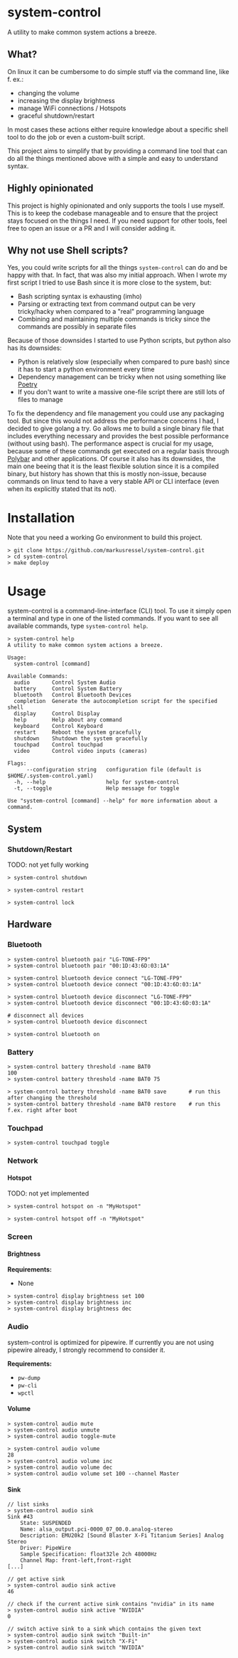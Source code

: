 # system-control

A utility to make common system actions a breeze.

## What?
On linux it can be cumbersome to do simple stuff via the command line, like f. ex.:
* changing the volume
* increasing the display brightness
* manage WiFi connections / Hotspots
* graceful shutdown/restart

In most cases these actions either require knowledge about a specific shell tool to do the job or even a custom-built script.

This project aims to simplify that by providing a command line tool that can do all the things mentioned above with a
simple and easy to understand syntax.

## Highly opinionated

This project is highly opinionated and only supports the tools I use myself. This is to keep the codebase manageable
and to ensure that the project stays focused on the things I need. If you need support for other tools, feel free to
open an issue or a PR and I will consider adding it.

## Why not use Shell scripts?

Yes, you could write scripts for all the things
`system-control` can do and be happy with that. In fact, that was also my initial approach.
When I wrote my first script I tried to use Bash since it is more close to the system, but:

* Bash scripting syntax is exhausting (imho)
* Parsing or extracting text from command output can be very tricky/hacky when compared to a "real" programming language
* Combining and maintaining multiple commands is tricky since the commands are possibly in separate files

Because of those downsides I started to use Python scripts, but python also has its downsides:

* Python is relatively slow (especially when compared to pure bash) since it has to start a python environment every time
* Dependency management can be tricky when not using something like [Poetry](https://github.com/python-poetry/poetry)
* If you don't want to write a massive one-file script there are still lots of files to manage

To fix the dependency and file management you could use any packaging tool. But since this would
not address the performance concerns I had, I decided to give golang a try. Go allows me to build
a single binary file that includes everything necessary and provides the best possible performance
(without using bash). The performance aspect is crucial for my usage, because some of these commands
get executed on a regular basis through [Polybar](https://github.com/polybar/polybar) and other applications. Of course
it also
has its downsides, the main one beeing that it is the least flexible solution since it is a compiled
binary, but history has shown that this is mostly non-issue, because commands on linux tend to have a
very stable API or CLI interface (even when its explicitly stated that its not).

# Installation

Note that you need a working Go environment to build this project.

```shell
> git clone https://github.com/markusressel/system-control.git
> cd system-control
> make deploy
```

# Usage

system-control is a command-line-interface (CLI) tool. To use it simply open a terminal and type in one
of the listed commands. If you want to see all available commands, type `system-control help`.

```shell
> system-control help
A utility to make common system actions a breeze.

Usage:
  system-control [command]

Available Commands:
  audio       Control System Audio
  battery     Control System Battery
  bluetooth   Control Bluetooth Devices
  completion  Generate the autocompletion script for the specified shell
  display     Control Display
  help        Help about any command
  keyboard    Control Keyboard
  restart     Reboot the system gracefully
  shutdown    Shutdown the system gracefully
  touchpad    Control touchpad
  video       Control video inputs (cameras)

Flags:
      --configuration string   configuration file (default is $HOME/.system-control.yaml)
  -h, --help                   help for system-control
  -t, --toggle                 Help message for toggle

Use "system-control [command] --help" for more information about a command.
```

## System

### Shutdown/Restart

TODO: not yet fully working

```shell script
> system-control shutdown
```

```shell script
> system-control restart
```

```shell script
> system-control lock
```

## Hardware

### Bluetooth

```shell
> system-control bluetooth pair "LG-TONE-FP9"
> system-control bluetooth pair "00:1D:43:6D:03:1A"
```

```shell
> system-control bluetooth device connect "LG-TONE-FP9"
> system-control bluetooth device connect "00:1D:43:6D:03:1A"
```

```shell
> system-control bluetooth device disconnect "LG-TONE-FP9"
> system-control bluetooth device disconnect "00:1D:43:6D:03:1A"

# disconnect all devices
> system-control bluetooth device disconnect
```

```shell
> system-control bluetooth on
```

### Battery

```shell
> system-control battery threshold -name BAT0
100
> system-control battery threshold -name BAT0 75

> system-control battery threshold -name BAT0 save       # run this after changing the threshold
> system-control battery threshold -name BAT0 restore    # run this f.ex. right after boot
```

### Touchpad

```shell
> system-control touchpad toggle
```

### Network

#### Hotspot

TODO: not yet implemented

```shell script
> system-control hotspot on -n "MyHotspot"
```

```shell script
> system-control hotspot off -n "MyHotspot"
```

### Screen

#### Brightness

**Requirements:**

* None

```shell script
> system-control display brightness set 100
> system-control display brightness inc
> system-control display brightness dec
```

### Audio

system-control is optimized for pipewire. If currently you are not using pipewire already, I strongly recommend to
consider it.

**Requirements:**

* `pw-dump`
* `pw-cli`
* `wpctl`

#### Volume

```shell script
> system-control audio mute
> system-control audio unmute
> system-control audio toggle-mute
```

```shell script
> system-control audio volume
28
> system-control audio volume inc
> system-control audio volume dec
> system-control audio volume set 100 --channel Master
```

#### Sink

```shell script
// list sinks
> system-control audio sink
Sink #43
	State: SUSPENDED
	Name: alsa_output.pci-0000_07_00.0.analog-stereo
	Description: EMU20k2 [Sound Blaster X-Fi Titanium Series] Analog Stereo
	Driver: PipeWire
	Sample Specification: float32le 2ch 48000Hz
	Channel Map: front-left,front-right
[...]

// get active sink
> system-control audio sink active
46

// check if the current active sink contains "nvidia" in its name
> system-control audio sink active "NVIDIA"
0

// switch active sink to a sink which contains the given text
> system-control audio sink switch "Built-in"
> system-control audio sink switch "X-Fi"
> system-control audio sink switch "NVIDIA"
```